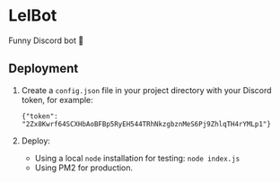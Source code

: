 # LelBot
Funny Discord bot 🔞

## Deployment

1. Create a `config.json` file in your project directory with your Discord token, for example:
    ```
    {"token": "2Zx8Kwrf64SCXHbAoBFBp5RyEH544TRhNkzgbznMeS6Pj9ZhlqTH4rYMLp1"}
    ```

2. Deploy:
    - Using a local `node` installation for testing:
    `node index.js`
    - Using PM2 for production.
